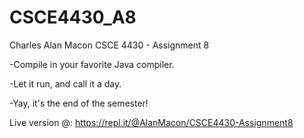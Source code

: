 # CSCE4430_A8

Charles Alan Macon
CSCE 4430 - Assignment 8

-Compile in your favorite Java compiler.

-Let it run, and call it a day.

-Yay, it's the end of the semester!


Live version @: https://repl.it/@AlanMacon/CSCE4430-Assignment8
